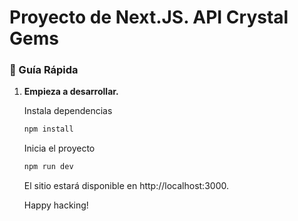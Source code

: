 # Proyecto de Next.JS. API Crystal Gems

### 🤖 Guía Rápida

1.  **Empieza a desarrollar.**

    Instala dependencias

    ```sh
    npm install
    ```

    Inicia el proyecto

    ```sh
    npm run dev
    ```

    El sitio estará disponible en http://localhost:3000.

    Happy hacking!
